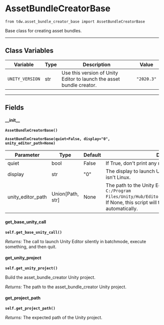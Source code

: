 # AssetBundleCreatorBase

`from tdw.asset_bundle_creator_base import AssetBundleCreatorBase`

Base class for creating asset bundles.

***

## Class Variables

| Variable | Type | Description | Value |
| --- | --- | --- | --- |
| `UNITY_VERSION` | str | Use this version of Unity Editor to launch the asset bundle creator. | `"2020.3"` |

***

## Fields

#### \_\_init\_\_

**`AssetBundleCreatorBase()`**

**`AssetBundleCreatorBase(quiet=False, display="0", unity_editor_path=None)`**

| Parameter | Type | Default | Description |
| --- | --- | --- | --- |
| quiet |  bool  | False | If True, don't print any messages to console. |
| display |  str  | "0" | The display to launch Unity Editor on. Ignored if this isn't Linux. |
| unity_editor_path |  Union[Path, str] | None | The path to the Unity Editor executable, for example `C:/Program Files/Unity/Hub/Editor/2020.3.24f1/Editor/Unity.exe`. If None, this script will try to find Unity Editor automatically. |

#### get_base_unity_call

**`self.get_base_unity_call()`**

_Returns:_  The call to launch Unity Editor silently in batchmode, execute something, and then quit.

#### get_unity_project

**`self.get_unity_project()`**

Build the asset_bundle_creator Unity project.

_Returns:_  The path to the asset_bundle_creator Unity project.

#### get_project_path

**`self.get_project_path()`**

_Returns:_  The expected path of the Unity project.